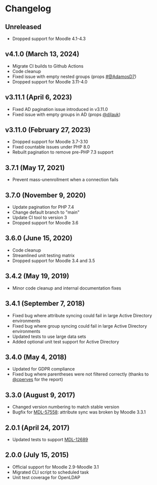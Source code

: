 # Changelog

## Unreleased

- Dropped support for Moodle 4.1-4.3

## v4.1.0 (March 13, 2024)

- Migrate CI builds to Github Actions
- Code cleanup
- Fixed issue with empty nested groups (props [#@AdamosD7](https://github.com/AdamosD7))
- Dropped support for Moodle 3.11-4.0

## v3.11.1 (April 6, 2023)

- Fixed AD pagination issue introduced in v3.11.0
- Fixed issue with empty groups in AD (props [@djlauk](https://github.com/djlauk))

## v3.11.0 (February 27, 2023)

- Dropped support for Moodle 3.7-3.10
- Fixed countable issues under PHP 8.0
- Rebuilt pagination to remove pre-PHP 7.3 support

## 3.7.1 (May 17, 2021)

- Prevent mass-unenrollment when a connection fails

## 3.7.0 (November 9, 2020)

- Update pagination for PHP 7.4
- Change default branch to "main"
- Update CI tool to version 3
- Dropped support for Moodle 3.6

## 3.6.0 (June 15, 2020)

- Code cleanup
- Streamlined unit testing matrix
- Dropped support for Moodle 3.4 and 3.5

## 3.4.2 (May 19, 2019)

- Minor code cleanup and internal documentation fixes

## 3.4.1 (September 7, 2018)

- Fixed bug where attribute syncing could fail in large Active Directory environments
- Fixed bug where group syncing could fail in large Active Directory environments
- Updated tests to use large data sets
- Added optional unit test support for Active Directory

## 3.4.0 (May 4, 2018)

- Updated for GDPR compliance
- Fixed bug where parentheses were not filtered correctly (thanks to [@cperves](https://github.com/cperves) for the report)

## 3.3.0 (August 9, 2017)

- Changed version numbering to match stable version
- Bugfix for [MDL-57558](https://tracker.moodle.org/browse/MDL-57558): attribute sync was broken by Moodle 3.3.1

## 2.0.1 (April 24, 2017)

- Updated tests to support [MDL-12689](https://tracker.moodle.org/browse/MDL-12689)

## 2.0.0 (July 15, 2015)

- Official support for Moodle 2.9-Moodle 3.1
- Migrated CLI script to scheduled task
- Unit test coverage for OpenLDAP
